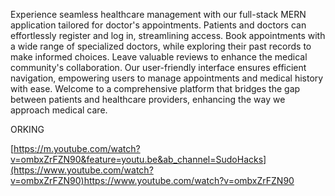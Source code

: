 Experience seamless healthcare management with our full-stack MERN application tailored for doctor's appointments. Patients and doctors can effortlessly register and log in, streamlining access. Book appointments with a wide range of specialized doctors, while exploring their past records to make informed choices. Leave valuable reviews to enhance the medical community's collaboration. Our user-friendly interface ensures efficient navigation, empowering users to manage appointments and medical history with ease. Welcome to a comprehensive platform that bridges the gap between patients and healthcare providers, enhancing the way we approach medical care.


ORKING

[https://m.youtube.com/watch?v=ombxZrFZN90&feature=youtu.be&ab_channel=SudoHacks](https://www.youtube.com/watch?v=ombxZrFZN90)https://www.youtube.com/watch?v=ombxZrFZN90
